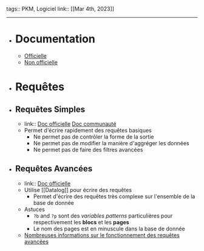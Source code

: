tags:: PKM, Logiciel
link:: 
[[Mar 4th, 2023]]
***

- # Documentation
	- [Officielle](https://docs.logseq.com/#/page/contents)
	- [Non officielle](https://unofficial-logseq-docs.gitbook.io/unofficial-logseq-docs/)
- # Requêtes
- ## Requêtes Simples
	- link:: [Doc officielle](https://docs.logseq.com/#/page/queries) [Doc communauté](https://hub.logseq.com/features/av5LyiLi5xS7EFQXy4h4K8/how-to-use-queries-and-indentation-in-logseq/c3hkRvkQWqE55Ccv91NGT4)
	- Permet d'écrire rapidement des requêtes basiques
		- Ne permet pas de contrôler la forme de la sortie
		- Ne permet pas de modifier la manière d'aggréger les données
		- Ne permet pas de faire des filtres avancées
- ## Requêtes Avancées
	- link:: [Doc officielle](https://docs.logseq.com/#/page/advanced%20queries)
	- Utilise [[Datalog]] pour écrire des requêtes
		- Permet d'écrire des requêtes très complexe sur l'ensemble de la base de donnée
	- Astuces
		- `?b` and `?p` sont des *variables patterns* particulières pour respectivement les **blocs** et les **pages**
		- Le nom des pages est en minuscule dans la base de donnée
	- [Nombreuses informations sur le fonctionnement des requêtes avancées](https://bgrolleman.gitlab.io/logseq_publish_toolsontech/#/page/logseq%2Fadvanced%20queries)